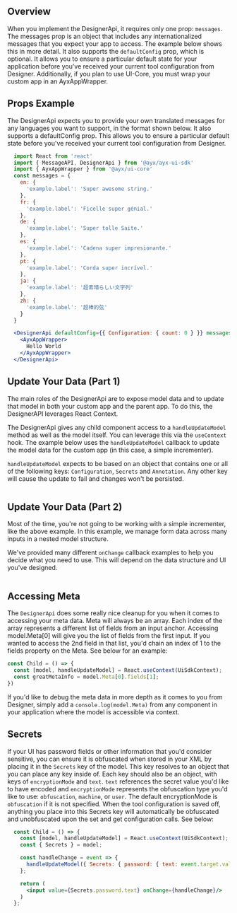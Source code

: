 ## Overview
When you implement the DesignerApi, it requires only one prop: `messages`. The messages prop is an object that includes any internationalized messages that you expect your app to access. The example below shows this in more detail. It also supports the `defaultConfig` prop, which is optional. It allows you to ensure a particular default state for your application before you've received your current tool configuration from Designer. Additionally, if you plan to use UI-Core, you must wrap your custom app in an AyxAppWrapper.

## Props Example
The DesignerApi expects you to provide your own translated messages for any languages you want to support, in the format shown below. It also supports a defaultConfig prop. This allows you to ensure a particular default state before you've received your current tool configuration from Designer.

``` jsx static
  import React from 'react'
  import { MessageAPI, DesignerApi } from '@ayx/ayx-ui-sdk'
  import { AyxAppWrapper } from '@ayx/ui-core'
  const messages = {
    en: {
      'example.label': 'Super awesome string.'
    },
    fr: {
      'example.label': 'Ficelle super génial.'
    },
    de: {
      'example.label': 'Super tolle Saite.'
    },
    es: {
      'example.label': 'Cadena super impresionante.'
    },
    pt: {
      'example.label': 'Corda super incrível.'
    },
    ja: {
      'example.label': '超素晴らしい文字列'
    },
    zh: {
      'example.label': '超棒的弦'
    }
  }

  <DesignerApi defaultConfig={{ Configuration: { count: 0 } }} messages={messages}>
    <AyxAppWrapper>
      Hello World
    </AyxAppWrapper>
  </DesignerApi>
```

## Update Your Data (Part 1)
The main roles of the DesignerApi are to expose model data and to update that model in both your custom app and the parent app. To do this, the DesignerAPI leverages React Context.

The DesignerApi gives any child component access to a `handleUpdateModel` method as well as the model itself. You can leverage this via the `useContext` hook. The example below uses the `handleUpdateModel` callback to update the model data for the custom app (in this case, a simple incrementer).

`handleUpdateModel` expects to be based on an object that contains one or all of the following keys: `Configuration`, `Secrets` and `Annotation`. Any other key will cause the update to fail and changes won't be persisted.

```js { "file": "../basicDemo.js" }
```

## Update Your Data (Part 2)
Most of the time, you're not going to be working with a simple incrementer, like the above example. In this example, we manage form data across many inputs in a nested model structure.

We've provided many different `onChange` callback examples to help you decide what you need to use. This will depend on the data structure and UI you've designed.  
```js { "file": "../advancedDemo.js" }
```

## Accessing Meta

The `DesignerApi` does some really nice cleanup for you when it comes to accessing your meta data. Meta will always be an array. Each index of the array represents a different list of fields from an input anchor. Accessing model.Meta[0] will give you the list of fields from the first input. If you wanted to access the 2nd field in that list, you'd chain an index of 1 to the fields property on the Meta. See below for an example:
```jsx static
const Child = () => {
  const [model, handleUpdateModel] = React.useContext(UiSdkContext);
  const greatMetaInfo = model.Meta[0].fields[1];
})
```

If you'd like to debug the meta data in more depth as it comes to you from Designer, simply add a `console.log(model.Meta)` from any component in your application where the model is accessible via context.

## Secrets

If your UI has password fields or other information that you'd consider sensitive, you can ensure it is obfuscated when stored in your XML by placing it in the `Secrets` key of the model. This key resolves to an object that you can place any key inside of. Each key should also be an object, with keys of `encryptionMode` and `text`. `text` references the secret value you'd like to have encoded and `encryptionMode` represents the obfuscation type you'd like to use: `obfuscation`, `machine`, or `user`. The default encryptionMode is `obfuscation` if it is not specified. When the tool configuration is saved off, anything you place into this Secrets key will automatically be obfuscated and unobfuscated upon the set and get configuration calls. See below: 

```jsx static
  const Child = () => {
    const [model, handleUpdateModel] = React.useContext(UiSdkContext);
    const { Secrets } = model;

    const handleChange = event => {
      handleUpdateModel({ Secrets: { password: { text: event.target.value, encryptionMode: 'obfuscation' }});
    }; 

    return (
      <input value={Secrets.password.text} onChange={handleChange}/>
    )
  }; 
```


